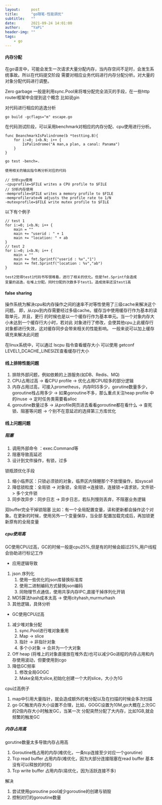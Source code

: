 ```yaml
---
layout:     post
title:      "go随笔-性能调优"
subtitle:   ""
date:       2021-09-24 14:01:00
author:     "YaPi"
header-img: ""
tags:
    - go
---
```


#### 内存分配

在go语言中，可能会发生一次请求大量分配内存，当内存空间不足时，会发生系统事故。所以在代码提交阶段
需要对相应业务代码进行内存分配分析。对大量的对象分配代码进行调整。

Zero garbage 一般是利用sync.Pool来将堆分配完全消灭的手段，在一些http router框架中会提到这个概念
比如说gin

对代码进行相应的逃逸分析
```text
go build -gcflags="m" escape.go
```

在代码测试阶段，可以采用benchmark对相应的内存分配、cpu使用进行分析。
```text
func BeanchmarkIsPalindrome(b *testting.B){
    for i:=0; i<b.N; i++ {
        IsPalindrome("A man,a plan, a canal: Panama")
    }
}

go test -bench=.

使用相关的输出指令再分析对应的代码

// 分析cpu使用
-cpuprofile=$FILE writes a CPU profile to $FILE
// 分析内存使用
-memprofile=$FILE writes a memory profile to $FILE
-memprofilerate=N adjusts the profile rate to 1/N
-mutexprofile=$FILE write mutex profile to $FILE
```

以下有个例子
```text
// test 1
for i:=0; i<b.N; i++ {
    main = ""
    main += "userid : " + 1
    main += "location: " + ab
}
// test 2
for i:=0; i<b.N; i++ {
    main = ""
    main += fmt.Sprintf("userid : %v","1")
    main += fmt.Sprintf("location : %v","ab")
}

test2觉得test1代码书写很难看，进行了相关的优化。但是fmt.Sprintf会造成
变量的逃逸，在堆上分配。同时分配的次数多于test1。造成效率还没test1高
```

#### false sharing
操作系统为解决cpu和内存操作之间的速率不对等性使用了三级cache来解决这个问题。
即，从cpu到内存需要经过多级cache。缓存当中使用缓存行作为基本的读取单元，并且，更行
的时候也是以一个缓存行作为基本单元。当一个对象内存大小未达到一个缓存行大小时，若对此
对象进行了修改，会使其他cpu上此缓存行对象都进行失效，这对缓存同步会带来相关的性能影响。
一般来说可以加上缓存填充来解决此问题


在linux系统中，可以通过 lscpu 指令查看缓存大小
可以使用 getconf LEVEL1_DCACHE_LINESIZE查看缓存行大小

#### 线上排除性能问题
1. 排除外部问题，例如依赖的上游服务(如DB、Redis、MQ)
2. CPU占用过高 -> 看CPU profile -> 优化占用CPU较多的部分逻辑
3. 内存占用过高，可接入prometheus，内存RSS多少，gorutine数量多少，
    goroutine栈占用多少 -> 如果goroutine不多，那么重点关注heap profile
    中的inuse -> 定时任务类需要看alloc
4. goroutine数量过多 -> 从profile网页进去看看goroutine都在看什么 ->
    查死锁、阻塞等问题 -> 个别不在意延迟的选择第三方库优化

#### 线上问题问题

##### 阻塞
1. 调用外部命令 ：exec.Command等
2. 阻塞导致高延迟
3. 设计到文件操作，有锁，过多

锁瓶颈优化手段
1. 缩小临界区：只锁必须锁的对象，临界区内锦鲤那个不放慢操作，如syscall
2. 降低锁粒度：全局锁 -> 对象锁，全局锁->连接锁，连接锁->请求锁，文件锁-> 多个文件锁
3. 同步改异步：同步日志 -> 异步日志，若队列慢则丢弃，不阻塞业务逻辑

双buffer完全干掉锁阻塞
比如：有一个全局配置变量，读和更新都会操作这个对象。在更新的时候，使用另外一个变量保存，当全部
配置加载完成后，再加锁更新原有的全局变量

##### cpu使用高
GC使用CPU过高，GC的时候一般是cpu25%,但是有的时候会超过25%,用户线程会协助进行标记工作

- 应用逻辑导致

1. json 序列化
    1. 使用一些优化的json库替换标准库
    2. 使用二进制编码方式替换json编码
    3. 同物理节点通信，使用共享内存IPC,直接干掉序列化开销
2. MD5算法hash成本太高 -> 使用cityhash,murmurhash
3. 其他逻辑，具体分析

- GC使用CPU过高

1. 减少堆对象分配
    1. sync.Pool进行堆对象重用
    2. Map -> slice 
    3. 指针 -> 非指针对象
    4. 多个小对象 -> 合并为一个大对象
2. Off heap (将堆上的对象直接放在堆外去)也可以减少Go进程的内存占用和内存使用波动，但要使用到cgo
3. 降低GC频率
    1. 修改全局GOGC
    2. Make全局大slice,初始化创建一个大的slice，大小为1G



cpu过高例子

1. map中引用大量指针，就会造成额外的堆分配以及在扫描的时候会多次扫描
2. go GC触发内存大小设置不合理，比如，GOGC设置为10M,go大概在上次GC的2倍内存大小时触发GC，当某一次
    分配突然分配了大内存，比如1GB,就会频繁的触发GC
   
##### 内存占用高
gorutine数量太多导致内存占用高

1. Goroutine栈占用的内存(难优化，一条tcp连接至少对应一个gorutine)
2. Tcp read buffer 占用内存(难优化，因为大部分连接阻塞在read buffer 基本没有可以释放的时机)
3. Tcp write buffer 占用内存(易优化，因为活跃连接不多)

解决
1. 尝试使用goroutine pool减少goroutine的创建与销毁
2. 控制对打的goroutine数量